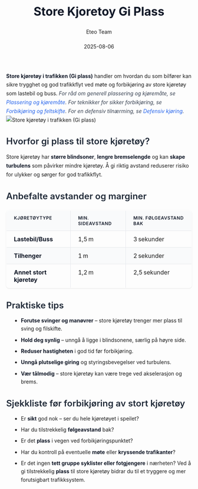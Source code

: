 ﻿---
title: "Store Kjoretoy Gi Plass"
date: 2025-08-06
draft: false
author: "Eteo Team"
description: "Guide to Store Kjoretoy Gi Plass for Norwegian driving theory exam."
categories: ["Driving Theory"]
tags: ["driving", "theory", "safety"]
featured_image: "/blogs/teori/store-kjoretoy-gi-plass/store-kjoretoy-gi-plass-image.svg"
---
<style>
/* Base text styling */
.article-content {
  font-family: 'Inter', -apple-system, BlinkMacSystemFont, 'Segoe UI', Roboto, Oxygen, Ubuntu, Cantarell, 'Open Sans', 'Helvetica Neue', sans-serif;
  line-height: 1.6;
  color: #1f2937;
  font-size: 16px;
}
/* Headers */
h1 {
  font-size: 2rem;
  font-weight: 700;
  margin: 2rem 0 1.5rem;
  color: #111827;
}
h2 {
  font-size: 1.5rem;
  font-weight: 600;
  margin: 2rem 0 1rem;
  color: #1f2937;
}
h3 {
  font-size: 1.25rem;
  font-weight: 600;
  margin: 1.5rem 0 0.75rem;
  color: #374151;
}
/* Paragraphs */
p {
  margin: 1rem 0;
  line-height: 1.7;
}
/* Lists */
ul, ol {
  margin: 1rem 0 1rem 1.5rem;
  padding-left: 1rem;
}
li {
  margin-bottom: 0.5rem;
  line-height: 1.6;
}
/* Bold and emphasis text */
strong, b {
  font-weight: 700 !important;
  color: #111827;
}
em, i {
  font-style: italic;
  color: #374151;
}
strong em, b i, em strong, i b {
  font-weight: 700 !important;
  font-style: italic;
  color: #111827;
}
/* Links */
a {
  color: #2563eb;
  text-decoration: none;
  transition: color 0.2s ease;
}
a:hover {
  color: #1d4ed8;
  text-decoration: underline;
}
/* Code blocks */
pre, code {
  font-family: 'SFMono-Regular', Consolas, 'Liberation Mono', Menlo, monospace;
  background-color: #f3f4f6;
  border-radius: 0.375rem;
  font-size: 0.875em;
}
pre {
  padding: 1rem;
  overflow-x: auto;
  margin: 1rem 0;
}
code {
  padding: 0.2em 0.4em;
}
/* Blockquotes */
blockquote {
  border-left: 4px solid #e5e7eb;
  margin: 1.5rem 0;
  padding: 0.75rem 1rem 0.75rem 1.5rem;
  background-color: #f9fafb;
  color: #4b5563;
  font-style: italic;
}
/* Tables */
table {
  margin: 1.5rem auto !important;
  border-collapse: collapse !important;
  width: 100% !important;
  max-width: 100%;
  box-shadow: 0 1px 3px rgba(0,0,0,0.1) !important;
  border-radius: 0.5rem !important;
  overflow: hidden !important;
  border: 1px solid #e5e7eb !important;
  display: table !important;
}
th, td {
  padding: 0.75rem 1.25rem !important;
  text-align: left !important;
  border: 1px solid #e5e7eb !important;
  vertical-align: top;
}
th {
  background-color: #f9fafb !important;
  font-weight: 600 !important;
  color: #111827 !important;
  text-transform: uppercase !important;
  font-size: 0.75rem !important;
  letter-spacing: 0.05em !important;
}
tr:nth-child(even) {
  background-color: #f9fafb !important;
}
tr:hover {
  background-color: #f3f4f6 !important;
}
/* Responsive adjustments */
@media (max-width: 768px) {
  .article-content {
    font-size: 15px;
  }
  h1 { font-size: 1.75rem; }
  h2 { font-size: 1.375rem; }
  h3 { font-size: 1.125rem; }
  table {
    display: block !important;
    overflow-x: auto !important;
    -webkit-overflow-scrolling: touch;
  }
}
</style>
**Store kjøretøy i trafikken (Gi plass)** handler om hvordan du som bilfører kan sikre trygghet og god trafikkflyt ved møte og forbikjøring av store kjøretøy som lastebil og buss.
*For råd om generell plassering og kjøremåte, se [Plassering og kjøremåte](/blogs/teori/plassering-og-kjoremmate "Plassering og kjøremåte - Guide til riktig plassering i veibanen").*
*For teknikker for sikker forbikjøring, se [Forbikjøring og feltskifte](/blogs/teori/forbikjoring-og-feltskifte "Forbikjøring og feltskifte - Komplett guide til sikker forbikjøring og feltskifte").*
*For en defensiv tilnærming, se [Defensiv kjøring](/blogs/teori/defensiv-kjoring "Defensiv kjøring - Prinsipper og teknikker for trygg kjøring").*
![Store kjøretøy i trafikken (Gi plass)](/blogs/teori/store-kjoretoy-gi-plass/store-kjoretoy-gi-plass-image.svg)
## Hvorfor gi plass til store kjøretøy?
Store kjøretøy har **større blindsoner**, **lengre bremselengde** og kan **skape turbulens** som påvirker mindre kjøretøy. Å gi riktig avstand reduserer risiko for ulykker og sørger for god trafikkflyt.
## Anbefalte avstander og marginer
| Kjøretøytype           | Min. sideavstand | Min. følgeavstand bak |
|------------------------|------------------|-----------------------|
| **Lastebil/Buss**      | 1,5 m             | 3 sekunder            |
| **Tilhenger**          | 1 m              | 2 sekunder            |
| **Annet stort kjøretøy** | 1,2 m           | 2,5 sekunder          |
## Praktiske tips
* **Forutse svinger og manøvrer** – store kjøretøy trenger mer plass til sving og filskifte.
* **Hold deg synlig** – unngå å ligge i blindsonene, særlig på høyre side.
* **Reduser hastigheten** i god tid før forbikjøring.
* **Unngå plutselige giring** og styringsbevegelser ved turbulens.
* **Vær tålmodig** – store kjøretøy kan være trege ved akselerasjon og brems.
## Sjekkliste før forbikjøring av stort kjøretøy
* Er **sikt** god nok – ser du hele kjøretøyet i speilet?
* Har du tilstrekkelig **følgeavstand** bak?
* Er det **plass** i vegen ved forbikjøringspunktet?
* Har du kontroll på eventuelle **møte** eller **kryssende trafikanter**?
* Er det ingen **tett gruppe syklister eller fotgjengere** i nærheten?
Ved å gi tilstrekkelig **plass** til store kjøretøy bidrar du til et tryggere og mer forutsigbart trafikksystem.